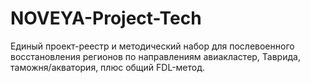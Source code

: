 # NOVEYA-Project-Tech
Единый проект-реестр и методический набор для послевоенного восстановления регионов по направлениям авиакластер, Таврида, таможня/акватория, плюс общий FDL-метод.
